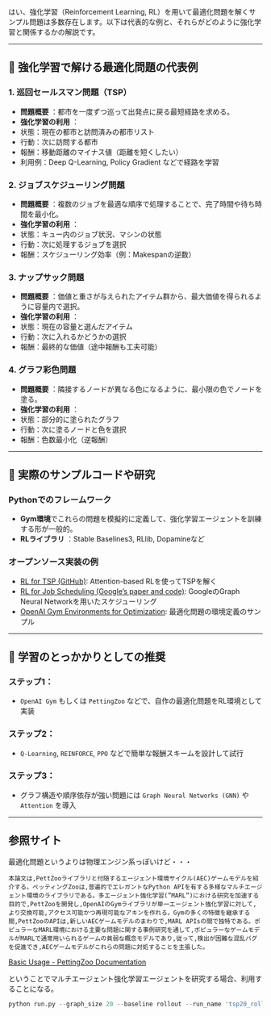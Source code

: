 
はい、強化学習（Reinforcement Learning, RL）を用いて最適化問題を解くサンプル問題は多数存在します。以下は代表的な例と、それらがどのように強化学習と関係するかの解説です。

---

## 🔧 強化学習で解ける最適化問題の代表例

### 1. **巡回セールスマン問題（TSP）**

* **問題概要** ：都市を一度ずつ巡って出発点に戻る最短経路を求める。
* **強化学習の利用** ：
* 状態：現在の都市と訪問済みの都市リスト
* 行動：次に訪問する都市
* 報酬：移動距離のマイナス値（距離を短くしたい）
* 利用例：Deep Q-Learning, Policy Gradient などで経路を学習

### 2. **ジョブスケジューリング問題**

* **問題概要** ：複数のジョブを最適な順序で処理することで、完了時間や待ち時間を最小化。
* **強化学習の利用** ：
* 状態：キュー内のジョブ状況、マシンの状態
* 行動：次に処理するジョブを選択
* 報酬：スケジューリング効率（例：Makespanの逆数）

### 3. **ナップサック問題**

* **問題概要** ：価値と重さが与えられたアイテム群から、最大価値を得られるように容量内で選択。
* **強化学習の利用** ：
* 状態：現在の容量と選んだアイテム
* 行動：次に入れるかどうかの選択
* 報酬：最終的な価値（途中報酬も工夫可能）

### 4. **グラフ彩色問題**

* **問題概要** ：隣接するノードが異なる色になるように、最小限の色でノードを塗る。
* **強化学習の利用** ：
* 状態：部分的に塗られたグラフ
* 行動：次に塗るノードと色を選択
* 報酬：色数最小化（逆報酬）

---

## 🧪 実際のサンプルコードや研究

### Pythonでのフレームワーク

* **Gym環境**でこれらの問題を模擬的に定義して、強化学習エージェントを訓練する形が一般的。
* **RLライブラリ** ：Stable Baselines3, RLlib, Dopamineなど

### オープンソース実装の例

* [RL for TSP (GitHub)](https://github.com/wouterkool/attention-learn-to-route): Attention-based RLを使ってTSPを解く
* [RL for Job Scheduling (Google’s paper and code)](https://github.com/deepmind/deepmind-research/tree/master/graph_nets): GoogleのGraph Neural Networkを用いたスケジューリング
* [OpenAI Gym Environments for Optimization](https://github.com/axelbrando/gym-optimization): 最適化問題の環境定義のサンプル

---

## 🧭 学習のとっかかりとしての推奨

### ステップ1：

* `OpenAI Gym` もしくは `PettingZoo` などで、自作の最適化問題をRL環境として実装

### ステップ2：

* `Q-Learning`, `REINFORCE`, `PPO` などで簡単な報酬スキームを設計して試行

### ステップ3：

* グラフ構造や順序依存が強い問題には `Graph Neural Networks (GNN)` や `Attention` を導入

---

## 参照サイト


最適化問題というよりは物理エンジン系っぽいけど・・・

```
本論文は,PettZooライブラリと付随するエージェント環境サイクル(AEC)ゲームモデルを紹介する。ペッティングZooは,普遍的でエレガントなPython APIを有する多様なマルチエージェント環境のライブラリである。多エージェント強化学習(”MARL”)における研究を加速する目的で,PettZooを開発し,OpenAIのGymライブラリが単一エージェント強化学習に対して,より交換可能,アクセス可能かつ再現可能なアキンを作れる。Gymの多くの特徴を継承する間,PettZooのAPIは,新しいAECゲームモデルのまわりで,MARL APIsの間で独特である。ポピュラーなMARL環境における主要な問題に関する事例研究を通して,ポピュラーなゲームモデルがMARLで通常用いられるゲームの貧弱な概念モデルであり,従って,検出が困難な混乱バグを促進でき,AECゲームモデルがこれらの問題に対処することを主張した。
```

[Basic Usage - PettingZoo Documentation](https://pettingzoo.farama.org/content/basic_usage/)

ということでマルチエージェント強化学習エージェントを研究する場合、利用することになる。

```python
python run.py --graph_size 20 --baseline rollout --run_name 'tsp20_rollout'
```
